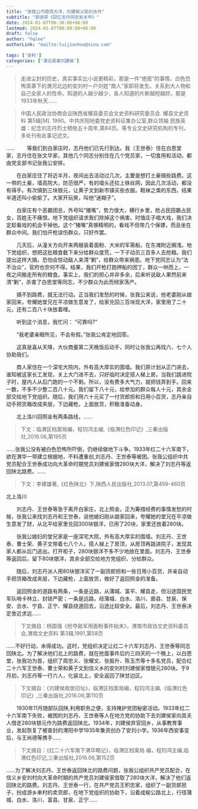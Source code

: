 ```yaml
---
title: "张我公巧借现大洋，刘建侯义助刘志丹"
subtitle: "郭进亭《回忆志丹同志到关中》"
date: 2024-01-07T06:30:00+08:00
lastmod: 2024-01-07T08:00:00+08:00
draft: false
author: "hqlee"
authorLink: "mailto:luijianhou@sina.com"

tags: ['史料']
categories: ['渭北英豪刘建侯']
---
```

>走进尘封的历史，真实事实比小说更精彩。那是一件“绝密”的事情，白色恐怖笼罩下的渭河北边的安刘村一户刘姓"商人"家即将发生。关系到大人物和自己全家人的性命。知道的人越少越少，各人知道的片断越短越好。那是1933年秋天……

>中国人民政治协商会议陕西省耀县委员会文史资料研究委员会. 耀县文史资料 第5辑[M]. 1990。中共庆阳地委党史资料征集办公室,群众领袖  民族英雄：纪念刘志丹烈士牺牲五十周年,第84页。等专业文史研究机构的专刊，多处刊有此事记述文。

……
　　等我们到白家庄时，志丹他们已先行到达。我（王世泰）住在白思堂家，志丹住在张文华家，其他几个同志分别住在几个党员家，一切食用和活动，都由党支部书记张我公安排。

　　在白家庄住了将近半月，夜间出去活动过几次，主要是想打土豪搞些路费。这一带的土豪，墙高院大，防范很严，有的墙头还拉上铁丝网，因此几次活动，都没有得手。有次搞到三块银元，让黄子文到新市镇买些衣服。鞋袜之类的东西，结果半道还叫小偷偷了。大家开玩笑，叫他“迷糊子”。

　　白家庄有个恶霸团总，外号叫“猪嘴”，势力很大，横行乡里，抢占民田霸占民女，百姓无不痛恨。地下党组织请求我们除掉这个祸害。时值庄子唱大戏，我们决定趁看戏的机会干掉他。这个“猪嘴”真够精明的，看戏不但带几个保镖，而且坐在群众中间。我们怕开枪误伤群众，只好作罢。

　　几天后，从潼关方向开来两艘装着面粉、大米的军需船，在东滩附近搁浅。地下党组织，想把这批粮食截下来分给群众度荒，一下子动员三百多人去抢粮。我们提出这样大搞，恐怕会惊动敌人来清“剿”，给群众带来祸患。地下党同志认为“法不治众”，官府也奈何不得。结果，我们开枪打跑押船的团丁，群众一哄而上，一夜之间搬走所有的粮食。事实上，我们的担心并非多余，后来听说敌人果然前来清“剿”，杀害了白思堂等同志，不少群众为此而倾家荡产。

　　搞不到路费，就无法行动。正当我们发愁的时候，张我公来说，他老婆刚从娘家回来，夸耀她堂兄在平凉做生意发了，给家兑回三百块现大洋，家里用了二十元，还有二百八十块放着哩。

　　听到这个消息，我忙问：  “可靠吗?”

　　“我老婆亲眼所见，不会有假。”张我公肯定地回答。

　　这真是喜从天降，大伙商量第二天晚饭后动手，同时让张我公再找六、七个人协助我们。

　　商人家住在一个深宅大院内，外有高大厚实的围墙。我们原计划从正门进去，谁知被这家长工发现，关上大门进不去，只好临时决定搭人梯上房。当我们跳进院子时，屋内人从后门跑的一个不剩。所以，没有费多大气力，就把钱弄到手。回来一数，不多不少整二百八十元。我们留下八十元，给参加的群众每人十元，其余全部交给地下党组织。随后，我们用六十元买了一付货郎担和日用小百货，志丹亲自动手把货箱改成夹层，下边藏枪，上面放货，积极准备动身。

　　北上洛川回照金有两条路线，……

>下文：临渭区档案局编，程钧鸿主编,《临渭红色印记》,三秦出版社,2016.06,第195页

……张我公没有被白色恐怖所吓倒，仍继续做地下斗争。1933年红二十六军南下，欲在渭华一带建立根据地，不料遭重创,刘志丹、王世泰等被困。张我公组织中共党员配合王世泰成功向大革命时期党员刘建侯家借280块大洋，解决了刘志丹等返回陕北路费。……


>下文：李建雄著,《红色陕北》下,陕西人民出版社,2013.07,第459-460页

北上洛川

　　刘志丹、王世泰等急于离开白家庄，北上照金。正为筹措经费的事情发愁的时候，张我公来找刘志丹和王世泰，说他媳妇刚从娘家回来，夸耀她的堂兄在平凉做生意发了财，从北平给家里兑回300块银洋，已用了20块，家里还放着280块。

　　张我公媳妇的堂兄家是一座深宅大院，外有高大厚实的围墙。刘志丹、王世泰、曹士荣、黄子文带着七八个人，搭人梯上了房顶，从房顶再跳进院子，发现其家人都从后门逃出。打开柜子，280块银洋不多不少地放在里面。刘志丹、王世泰等返回后，留下80块银洋，其余全部交给地方党组织、分给群众。

　　随后，刘志丹派人用80块银洋买了一副货郎担和一些日用小百货，并亲自动手把货箱改成夹层，下边藏枪，上面放货，做好了返回照金的准备。

　　返回照金的道路有两条，一条是近路，从蒲城、富平、耀县走，但沿途国民党军队哨卡林立、封锁严密；一条是远路，经蒲城、白水、洛川、廊县、甘泉、保安、合水、宁县、正宁、耀县绕道回去，沿途比较安全。最后，刘志丹、王世泰决定舍近求远……

>下文摘自：杨国强《抢夺敌军用面粉事件始末》，渭南市政协文史资料委员会,渭南文史资料  第3辑,1991,第58页

……不好行动，未得成功。这时，党组织决定让红二十六军刘志丹、王世泰等同志回陕北。为了解决他们北上的路费，就在抢面事件后约三四天的一个晚上，以白思堂，张我功为首，组织了周忠义、张耀文、张振升、陈玉杰等十多名党员，配合红二十六军王世泰、曹士荣和黄子文到信义乡的安刘村刘建侯家借银元280块。于9月初，刘志丹等一行六人，化装北上，安全返回了陕甘边区。


>下文摘自：《刘建侯故居旧址》，临渭区档案局编，程钧鸿主编,《临渭红色印记》,三秦出版社,2016.06,第110页

　　1930年11月随部队回陕,利用职务之便，支持掩护党团秘密活动。1933年红二十六军南下失败，被困的刘志丹、王世泰等人在地方党的协助下去刘建侯家向其夫人借走280块银元作为路费返回陕北。1934年，刘建侯弃官回乡，从事教育事业，发起恢复了被查封的渭阳中学1935年集资创办了安刘小学。1936年西安事变后，与王尚德等携手……

>下文摘自：《红二十六军南下渭华略记》，临渭区档案局 编，程钧鸿主编,临渭红色印记,三秦出版社,2016.06,第152页

……为了解决刘志丹、王世泰返回陕北的路费问题，张我公组织共产党员配合，在信义乡安刘村向大革命时期的共产党员刘建侯家借取了280块大洋，解决了他们返回陕北的路费。刘志丹、王世泰一行，在共产党员王积忠家，组织了一副货郎担子，扮成游乡串村的卖货郎，在地下党组织的协助下，沿着成榆公路北上，行径蒲城、白水、洛川、富县、甘泉、正宁……


